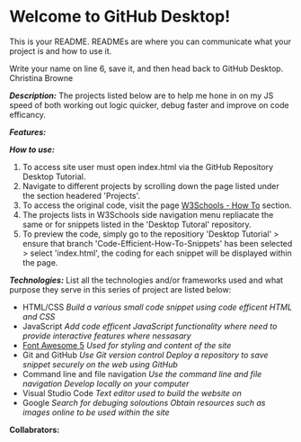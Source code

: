 # Welcome to GitHub Desktop!

This is your README. READMEs are where you can communicate what your project is and how to use it.

Write your name on line 6, save it, and then head back to GitHub Desktop.
Christina Browne

***Description:*** 
The projects listed below are to help me hone in on my JS speed of both working out logic quicker, debug faster and improve on code efficancy.

***Features:*** 

***How to use:***
1. To access site user must open index.html via the GitHub Repository Desktop Tutorial. 
2. Navigate to different projects by scrolling down the page listed under the section headered 'Projects'.
3. To access the original code, visit the page [W3Schools - How To](https://www.w3schools.com/howto/default.asp) section. 
4. The projects lists in W3Schools side navigation menu repliacate the same or for snippets listed in the 'Desktop Tutoral' repository.
5. To preview the code, simply go to the repositiory 'Desktop Tutorial' > ensure that branch 'Code-Efficient-How-To-Snippets' has been selected > select 'index.html', the coding for each snippet will be displayed within the page.


***Technologies:*** List all the technologies and/or frameworks used and what purpose they serve in this series of project are listed below:
  - HTML/CSS
    *Build a various small code snippet using code efficent HTML and CSS*
  - JavaScript
    *Add code efficent JavaScript functionality where need to provide interactive features where nessasary*
  - [Font Awesome 5](https://fontawesome.com/)
    *Used for styling and content of the site*
  - Git and GitHub
    *Use Git version control*
    *Deploy a repository to save snippet securely on the web using GitHub*
  - Command line and file navigation
    *Use the command line and file navigation*
    *Develop locally on your computer*
  - Visual Studio Code
    *Text editor used to build the website on*
  - Google
     *Search for debuging soloutions*
     *Obtain resources such as images online to be used within the site*


**Collabrators:** 

